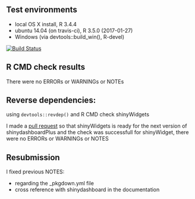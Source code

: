## Test environments
* local OS X install, R 3.4.4
* ubuntu 14.04 (on travis-ci), R 3.5.0 (2017-01-27)
* Windows (via devtools::build_win(), R-devel)

[![Build Status](https://travis-ci.org/DivadNojnarg/shinydashboardPlus.svg?branch=master)](https://travis-ci.org/DivadNojnarg/shinydashboardPlus)

## R CMD check results
There were no ERRORs or WARNINGs or NOTEs


## Reverse dependencies:
using `devtools::revdep()` and R CMD check shinyWidgets

I made a [pull request](https://github.com/dreamRs/shinyWidgets/commit/186a0306371a6bb2bc60ed1e4247640de7b8f8f5) 
so that shinyWidgets is ready for the next version of shinydashboardPlus and
the check was successfull for shinyWidget, there were no ERRORs or WARNINGs or NOTES

## Resubmission
I fixed previous NOTES:
- regarding the _pkgdown.yml file
- cross reference with shinydashboard in the documentation
